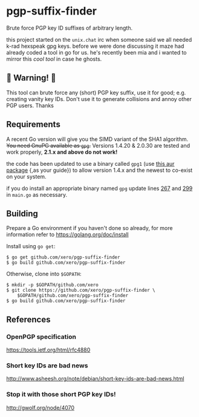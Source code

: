 # pgp-suffix-finder

Brute force PGP key ID suffixes of arbitrary length.

this project started on the `unix.chat` irc when someone said we all needed 
k-rad hexspeak gpg keys. before we were done discussing it maze had already 
coded a tool in go for us. he's recently been mia and i wanted to mirror this 
_cool tool_ in case he ghosts.

## :rotating_light: Warning! :rotating_light:

This tool can brute force any (short) PGP key suffix, use it for good; e.g. 
creating vanity key IDs. Don't use it to generate collisions and annoy other 
PGP users. Thanks

## Requirements

A recent Go version will give you the SIMD variant of the SHA1 algorithm. ~~You 
need GnuPG available as `gpg`.~~ Versions 1.4.20 & 2.0.30 are tested and work 
properly, **2.1.x and above do not work!**

the code has been updated to use a binary called `gpg1` 
(use [this aur package](https://aur.archlinux.org/packages/gnupg1/) {,as your guide}) 
to allow version 1.4.x and the newest to co-exist on your system.

if you do install an appropriate binary named `gpg` 
update lines [267](https://github.com/xero/pgp-suffix-finder/blob/master/main.go#L267) 
and [299](https://github.com/xero/pgp-suffix-finder/blob/master/main.go#L299) 
in `main.go` as necessary.

## Building

Prepare a Go environment if you haven't done so already, for more
information refer to https://golang.org/doc/install

Install using `go get`:

	$ go get github.com/xero/pgp-suffix-finder
	$ go build github.com/xero/pgp-suffix-finder

Otherwise, clone into `$GOPATH`:

	$ mkdir -p $GOPATH/github.com/xero
	$ git clone https://github.com/xero/pgp-suffix-finder \
		$GOPATH/github.com/xero/pgp-suffix-finder
	$ go build github.com/xero/pgp-suffix-finder

## References

### OpenPGP specification

https://tools.ietf.org/html/rfc4880

### Short key IDs are bad news

http://www.asheesh.org/note/debian/short-key-ids-are-bad-news.html

### Stop it with those short PGP key IDs!

http://gwolf.org/node/4070
